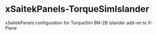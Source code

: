 # xSaitekPanels-TorqueSimIslander
xSaitekPanels configuration for TorqueSim BN-2B Islander add-on to X-Plane
